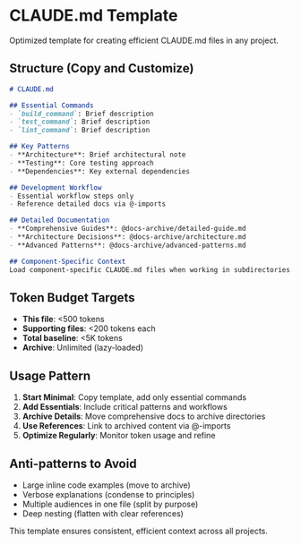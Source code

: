 # CLAUDE.md Template

Optimized template for creating efficient CLAUDE.md files in any project.

## Structure (Copy and Customize)

```markdown
# CLAUDE.md

## Essential Commands
- `build_command`: Brief description
- `test_command`: Brief description  
- `lint_command`: Brief description

## Key Patterns
- **Architecture**: Brief architectural note
- **Testing**: Core testing approach
- **Dependencies**: Key external dependencies

## Development Workflow
- Essential workflow steps only
- Reference detailed docs via @-imports

## Detailed Documentation
- **Comprehensive Guides**: @docs-archive/detailed-guide.md
- **Architecture Decisions**: @docs-archive/architecture.md
- **Advanced Patterns**: @docs-archive/advanced-patterns.md

## Component-Specific Context
Load component-specific CLAUDE.md files when working in subdirectories.
```

## Token Budget Targets

- **This file**: <500 tokens
- **Supporting files**: <200 tokens each  
- **Total baseline**: <5K tokens
- **Archive**: Unlimited (lazy-loaded)

## Usage Pattern

1. **Start Minimal**: Copy template, add only essential commands
2. **Add Essentials**: Include critical patterns and workflows
3. **Archive Details**: Move comprehensive docs to archive directories
4. **Use References**: Link to archived content via @-imports
5. **Optimize Regularly**: Monitor token usage and refine

## Anti-patterns to Avoid

- Large inline code examples (move to archive)
- Verbose explanations (condense to principles)
- Multiple audiences in one file (split by purpose)
- Deep nesting (flatten with clear references)

This template ensures consistent, efficient context across all projects.
